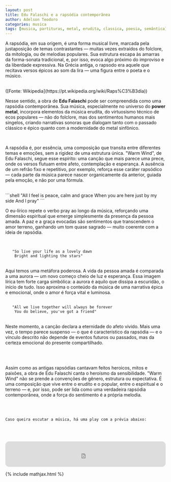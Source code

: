 ```yaml
---
layout: post
title: Edu Falaschi e a rapsódia contemporânea
author: Adelson Teodoro
categories: musica
tags: [musica, partituras, metal, erudita, classica, poesia, semântica]
---
```


A rapsódia, em sua origem, é uma forma musical livre, marcada pela justaposição de temas contrastantes — muitas vezes extraídos do folclore, da mitologia, ou de melodias populares. Sua estrutura escapa às amarras da forma-sonata tradicional, e, por isso, evoca algo próximo do improviso e da liberdade expressiva. Na Grécia antiga, o rapsodo era aquele que recitava versos épicos ao som da lira — uma figura entre o poeta e o músico.  

<br>
([Fonte: Wikipedia](https://pt.wikipedia.org/wiki/Raps%C3%B3dia))

<br>

Nesse sentido, a obra de **Edu Falaschi** pode ser compreendida como uma rapsódia contemporânea. Sua música, especialmente no universo do **power metal**, incorpora elementos da música erudita, do virtuosismo técnico de ecos populares — não do folclore, mas dos sentimentos humanos mais singelos, criando narrativas sonoras que dialogam tanto com o passado clássico e épico quanto com a modernidade do metal sinfônico.

<br>

A rapsódia é, por essência, uma composição que transita entre diferentes temas e emoções, sem a rigidez de uma estrutura única. "Warm Wind", de Edu Falaschi, segue esse espírito: uma canção que mais parece uma prece, onde os versos flutuam entre afeto, contemplação e esperança. A ausência de um refrão fixo e repetitivo, por exemplo, reforça esse caráter rapsódico — cada parte da música parece nascer organicamente da anterior, guiada pela emoção, e não por uma fórmula.

<br>
```shell
   "All I feel is peace, calm and grace
    When you are here just by my side 
    And I pray"
```
<br>

O eu-lírico repete o verbo pray ao longo da música, reforçando uma dimensão espiritual que emerge simplesmente da presença da pessoa amada. A paz e a graça evocadas são sentimentos que transcendem o amor terreno, ganhando um tom quase sagrado — muito coerente com a ideia de rapsódia.

<br>

```shell
   "So live your life as a lovely dawn
    Bright and lighting the stars"
```
<br>
Aqui temos uma metáfora poderosa. A vida da pessoa amada é comparada a uma aurora — um novo começo cheio de luz e esperança. Essa imagem lírica tem forte carga simbólica: a aurora é aquilo que dissipa a escuridão, o início de tudo. Isso aproxima o conteúdo da música de uma narrativa épica e emocional, onde o amor é força vital e luminosa.
<br>
<br>

```shell
   "All we live together will always be forever
    You do believe, you've got a friend"
```
<br>
Neste momento, a canção declara a eternidade do afeto vivido. Mais uma vez, o tempo parece suspenso — o que é característico da rapsódia — e o vínculo descrito não depende de eventos futuros ou passados, mas da certeza emocional do presente compartilhado.

<br><br>

Assim como as antigas rapsódias cantavam feitos heroicos, mitos e paixões, a obra de Edu Falaschi canta o heroísmo da sensibilidade. "Warm Wind" não se prende a convenções de gênero, estrutura ou expectativa. É uma composição que vive entre o erudito e o popular, entre o espiritual e o terreno — e, por isso, pode ser lida como uma verdadeira rapsódia contemporânea, onde a força do sentimento é a própria melodia.

<br> <br>


```Caso queira escutar a música, há uma play com a prévia abaixo: ```

<br><br>
<div class="m-auto">
<iframe style="border-radius:12px" src="https://open.spotify.com/embed/track/4U9trIvbhqWq7L4ojgmmf9?si=ee6026d403934674" width="100%" height="80" frameBorder="0" allowfullscreen="" allow="autoplay; clipboard-write; encrypted-media; fullscreen; picture-in-picture" loading="lazy"></iframe>
</div>

{% include mathjax.html %}
